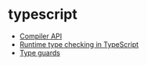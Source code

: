 <!-- this entire file is auto-generated -->

# typescript

<!-- optional markdown-notes-tree directory description starts here -->

<!-- optional markdown-notes-tree directory description ends here -->

- [Compiler API](Compiler-API.md)
- [Runtime type checking in TypeScript](Runtime-type-checking.md)
- [Type guards](Type-guards.md)
